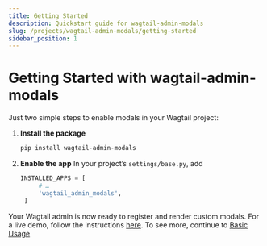 ```yaml
---
title: Getting Started
description: Quickstart guide for wagtail-admin-modals
slug: /projects/wagtail-admin-modals/getting-started
sidebar_position: 1
---
```


# Getting Started with **wagtail-admin-modals**

Just two simple steps to enable modals in your Wagtail project:

1. **Install the package**  
   ```bash
   pip install wagtail-admin-modals
   ```
2. **Enable the app**
   In your project’s `settings/base.py`, add
   ```python
   INSTALLED_APPS = [
        # …
        'wagtail_admin_modals',
    ]
   ```

Your Wagtail admin is now ready to register and render custom modals. For a live demo, follow the instructions [here](index.md). To see more, continue to [Basic Usage](basic_usage.md)
